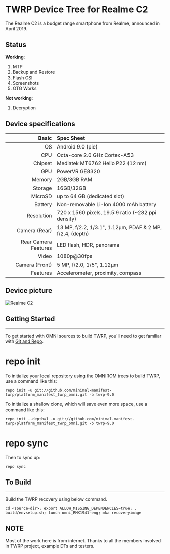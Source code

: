 TWRP Device Tree for Realme C2
===========================================

The Realme C2 is a budget range smartphone from Realme, announced in April 2019.

## Status

**Working**:

1. MTP
2. Backup and Restore
3. Flash GSI
4. Screenshots
5. OTG Works

**Not working**:

1. Decryption


## Device specifications

Basic   | Spec Sheet
-------:|:-------------------------
OS	| Android 9.0 (pie)	
CPU     | Octa-core 2.0 GHz Cortex-A53
Chipset | Mediatek MT6762 Helio P22 (12 nm)
GPU     | PowerVR GE8320
Memory  | 2GB/3GB RAM
Storage | 16GB/32GB
MicroSD | up to 64 GB (dedicated slot)
Battery | Non-removable Li-Ion 4000 mAh battery
Resolution | 720 x 1560 pixels, 19.5:9 ratio (~282 ppi density)
Camera (Rear)  | 13 MP, f/2.2, 1/3.1", 1.12µm, PDAF & 2 MP, f/2.4, (depth)
Rear Camera Features | LED flash, HDR, panorama
Video	| 1080p@30fps	
Camera (Front)  | 5 MP, f/2.0, 1/5", 1.12µm
Features| Accelerometer, proximity, compass	

## Device picture

![Realme C2](https://assets.mspimages.in/c/tr:w-1000,h-1000,c-at_max/15600-42-2.jpg "Realme C2")



## Getting Started ##
---------------

To get started with OMNI sources to build TWRP, you'll need to get
familiar with [Git and Repo](https://source.android.com/source/using-repo.html).

# repo init

To initialize your local repository using the OMNIROM trees to build TWRP, use a command like this:

    repo init -u git://github.com/minimal-manifest-twrp/platform_manifest_twrp_omni.git -b twrp-9.0

To initialize a shallow clone, which will save even more space, use a command like this:

    repo init --depth=1 -u git://github.com/minimal-manifest-twrp/platform_manifest_twrp_omni.git -b twrp-9.0

# repo sync

 Then to sync up:

    repo sync 

## To Build ##
---------------

Build the TWRP recovery using below command.

    cd <source-dir>; export ALLOW_MISSING_DEPENDENCIES=true; . build/envsetup.sh; lunch omni_RMX1941-eng; mka recoveryimage

## NOTE

Most of the work here is from internet. Thanks to all the members involved in TWRP project, example DTs and testers.
